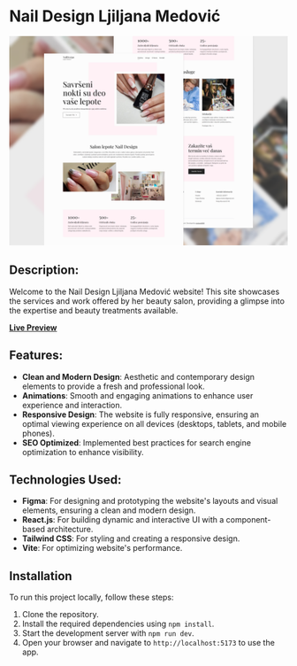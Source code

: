 # Nail Design Ljiljana Medović

![QR Code Component Screenshot](src/assets/screenshot.png)

## Description:

Welcome to the Nail Design Ljiljana Medović website! This site showcases the services and work offered by her beauty salon, providing a glimpse into the expertise and beauty treatments available.

**[Live Preview](https://naildesign-ljiljanamedovic.com/)**

## Features:

- **Clean and Modern Design**: Aesthetic and contemporary design elements to provide a fresh and professional look.
- **Animations**: Smooth and engaging animations to enhance user experience and interaction.
- **Responsive Design**: The website is fully responsive, ensuring an optimal viewing experience on all devices (desktops, tablets, and mobile phones).
- **SEO Optimized**: Implemented best practices for search engine optimization to enhance visibility.

## Technologies Used:

- **Figma**: For designing and prototyping the website's layouts and visual elements, ensuring a clean and modern design.
- **React.js**: For building dynamic and interactive UI with a component-based architecture.
- **Tailwind CSS**: For styling and creating a responsive design.
- **Vite**: For optimizing website's performance.

## Installation

To run this project locally, follow these steps:

1. Clone the repository.
2. Install the required dependencies using `npm install`.
3. Start the development server with `npm run dev`.
4. Open your browser and navigate to `http://localhost:5173` to use the app.
